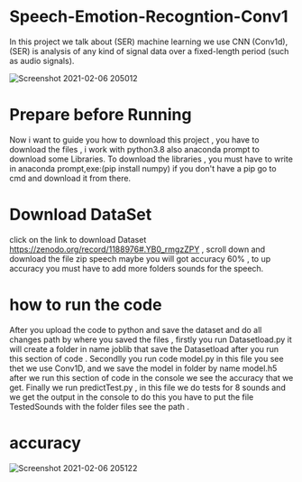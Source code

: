 # Speech-Emotion-Recogntion-Conv1
In this project we talk about (SER) machine learning we use CNN (Conv1d), (SER) is  analysis of any kind of signal data over a fixed-length period (such as audio signals).


![Screenshot 2021-02-06 205012](https://user-images.githubusercontent.com/65724677/107127197-25f73e00-68bd-11eb-8e07-e46ebb8aabbf.png)

# Prepare before Running
Now i want to guide you how to download this project , you have to download the files , i work with python3.8 also anaconda prompt to download some Libraries. 
To download the libraries , you must have to write in anaconda prompt,exe:(pip install numpy) if you don't have a pip go to cmd and download it from there.

# Download DataSet
click on the link to download Dataset https://zenodo.org/record/1188976#.YB0_rmgzZPY , scroll down and download the file zip speech
 maybe you will got accuracy 60% , to up accuracy you must have to add more folders sounds for the speech.
# how to run the code 
After you upload the code to python and save the dataset and do all changes path by where you saved the files , firstly you run Datasetload.py it will create a folder in name joblib that save the Datasetload after you run this section of code .
Secondlly you run code model.py in this file you see thet we use Conv1D, and we save the model in folder by name model.h5 after we run this section of code in the console we see the accuracy that we get.
Finally we run predictTest.py , in this file we do tests for 8 sounds and we get the output in the console to do this you have to put the file TestedSounds with the folder files see the path . 

# accuracy 

![Screenshot 2021-02-06 205122](https://user-images.githubusercontent.com/65724677/107127284-ca798000-68bd-11eb-8ecd-264ba78a0d43.png)
